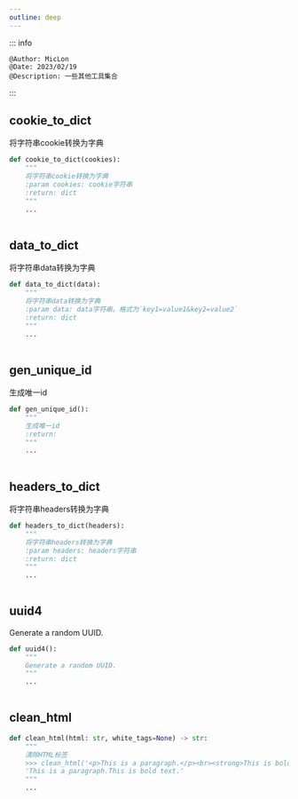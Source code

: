 ```yaml
---
outline: deep
---
```


::: info

    @Author: MicLon
    @Date: 2023/02/19
    @Description: 一些其他工具集合

:::



## cookie_to_dict
将字符串cookie转换为字典
```python
def cookie_to_dict(cookies):
    """
    将字符串cookie转换为字典
	:param cookies: cookie字符串
	:return: dict
    """
    ...
    
```
## data_to_dict
将字符串data转换为字典
```python
def data_to_dict(data):
    """
    将字符串data转换为字典
	:param data: data字符串。格式为`key1=value1&key2=value2`
	:return: dict
    """
    ...
    
```
## gen_unique_id
生成唯一id
```python
def gen_unique_id():
    """
    生成唯一id
	:return:
    """
    ...
    
```
## headers_to_dict
将字符串headers转换为字典
```python
def headers_to_dict(headers):
    """
    将字符串headers转换为字典
	:param headers: headers字符串
	:return: dict
    """
    ...
    
```
## uuid4
Generate a random UUID.
```python
def uuid4():
    """
    Generate a random UUID.
    """
    ...
    
```

## clean_html <Badge type="tip" text="useCleanHtml" />

```python
def clean_html(html: str, white_tags=None) -> str:
    """
    清除HTML标签
    >>> clean_html('<p>This is a paragraph.</p><br><strong>This is bold text.</strong>')
    'This is a paragraph.This is bold text.'
    """
    ...
```
